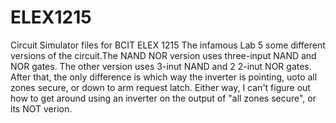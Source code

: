 # ELEX1215
Circuit Simulator files for BCIT ELEX 1215
The infamous Lab 5
some different versions of the circuit.The NAND NOR version uses three-input NAND and NOR gates. The other version uses 3-inut NAND and 2 2-inut NOR gates. After that, the only difference is which way the inverter is pointing, uoto all zones secure, or down to arm request latch. Either way, I can't figure out how to get around using an inverter on the output of "all zones secure", or its NOT verion.

